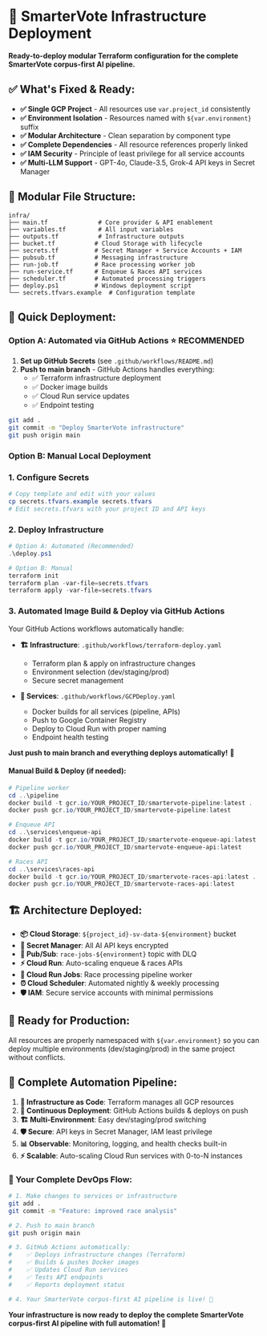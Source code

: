 # 🚀 SmarterVote Infrastructure Deployment

**Ready-to-deploy modular Terraform configuration for the complete SmarterVote corpus-first AI pipeline.**

## ✅ **What's Fixed & Ready:**

- **✅ Single GCP Project** - All resources use `var.project_id` consistently
- **✅ Environment Isolation** - Resources named with `${var.environment}` suffix
- **✅ Modular Architecture** - Clean separation by component type
- **✅ Complete Dependencies** - All resource references properly linked
- **✅ IAM Security** - Principle of least privilege for all service accounts
- **✅ Multi-LLM Support** - GPT-4o, Claude-3.5, Grok-4 API keys in Secret Manager

## 📁 **Modular File Structure:**

```
infra/
├── main.tf              # Core provider & API enablement
├── variables.tf         # All input variables
├── outputs.tf           # Infrastructure outputs
├── bucket.tf           # Cloud Storage with lifecycle
├── secrets.tf          # Secret Manager + Service Accounts + IAM
├── pubsub.tf           # Messaging infrastructure
├── run-job.tf          # Race processing worker job
├── run-service.tf      # Enqueue & Races API services
├── scheduler.tf        # Automated processing triggers
├── deploy.ps1          # Windows deployment script
└── secrets.tfvars.example  # Configuration template
```

## 🚀 **Quick Deployment:**

### **Option A: Automated via GitHub Actions** ⭐ **RECOMMENDED**

1. **Set up GitHub Secrets** (see `.github/workflows/README.md`)
2. **Push to main branch** - GitHub Actions handles everything:
   - ✅ Terraform infrastructure deployment
   - ✅ Docker image builds
   - ✅ Cloud Run service updates
   - ✅ Endpoint testing

```bash
git add .
git commit -m "Deploy SmarterVote infrastructure"
git push origin main
```

### **Option B: Manual Local Deployment**

### 1. **Configure Secrets**
```powershell
# Copy template and edit with your values
cp secrets.tfvars.example secrets.tfvars
# Edit secrets.tfvars with your project ID and API keys
```

### 2. **Deploy Infrastructure**
```powershell
# Option A: Automated (Recommended)
.\deploy.ps1

# Option B: Manual
terraform init
terraform plan -var-file=secrets.tfvars
terraform apply -var-file=secrets.tfvars
```

### 3. **Automated Image Build & Deploy via GitHub Actions**

Your GitHub Actions workflows automatically handle:

- **🏗️ Infrastructure**: `.github/workflows/terraform-deploy.yaml`
  - Terraform plan & apply on infrastructure changes
  - Environment selection (dev/staging/prod)
  - Secure secret management

- **🚀 Services**: `.github/workflows/GCPDeploy.yaml`
  - Docker builds for all services (pipeline, APIs)
  - Push to Google Container Registry
  - Deploy to Cloud Run with proper naming
  - Endpoint health testing

**Just push to main branch and everything deploys automatically!** 🚀

#### Manual Build & Deploy (if needed):
```powershell
# Pipeline worker
cd ..\pipeline
docker build -t gcr.io/YOUR_PROJECT_ID/smartervote-pipeline:latest .
docker push gcr.io/YOUR_PROJECT_ID/smartervote-pipeline:latest

# Enqueue API
cd ..\services\enqueue-api
docker build -t gcr.io/YOUR_PROJECT_ID/smartervote-enqueue-api:latest .
docker push gcr.io/YOUR_PROJECT_ID/smartervote-enqueue-api:latest

# Races API
cd ..\services\races-api
docker build -t gcr.io/YOUR_PROJECT_ID/smartervote-races-api:latest .
docker push gcr.io/YOUR_PROJECT_ID/smartervote-races-api:latest
```

## 🏗️ **Architecture Deployed:**

- **📦 Cloud Storage**: `${project_id}-sv-data-${environment}` bucket
- **🔐 Secret Manager**: All AI API keys encrypted
- **📨 Pub/Sub**: `race-jobs-${environment}` topic with DLQ
- **⚡ Cloud Run**: Auto-scaling enqueue & races APIs
- **🔄 Cloud Run Jobs**: Race processing pipeline worker
- **⏰ Cloud Scheduler**: Automated nightly & weekly processing
- **🛡️ IAM**: Secure service accounts with minimal permissions

## 🎯 **Ready for Production:**

All resources are properly namespaced with `${var.environment}` so you can deploy multiple environments (dev/staging/prod) in the same project without conflicts.

## 🤖 **Complete Automation Pipeline:**

1. **🔄 Infrastructure as Code**: Terraform manages all GCP resources
2. **🚀 Continuous Deployment**: GitHub Actions builds & deploys on push
3. **🏗️ Multi-Environment**: Easy dev/staging/prod switching
4. **🛡️ Secure**: API keys in Secret Manager, IAM least privilege
5. **📊 Observable**: Monitoring, logging, and health checks built-in
6. **⚡ Scalable**: Auto-scaling Cloud Run services with 0-to-N instances

### **🎉 Your Complete DevOps Flow:**
```bash
# 1. Make changes to services or infrastructure
git add .
git commit -m "Feature: improved race analysis"

# 2. Push to main branch
git push origin main

# 3. GitHub Actions automatically:
#    ✅ Deploys infrastructure changes (Terraform)
#    ✅ Builds & pushes Docker images
#    ✅ Updates Cloud Run services
#    ✅ Tests API endpoints
#    ✅ Reports deployment status

# 4. Your SmarterVote corpus-first AI pipeline is live! 🚀
```

**Your infrastructure is now ready to deploy the complete SmarterVote corpus-first AI pipeline with full automation! 🎉**
